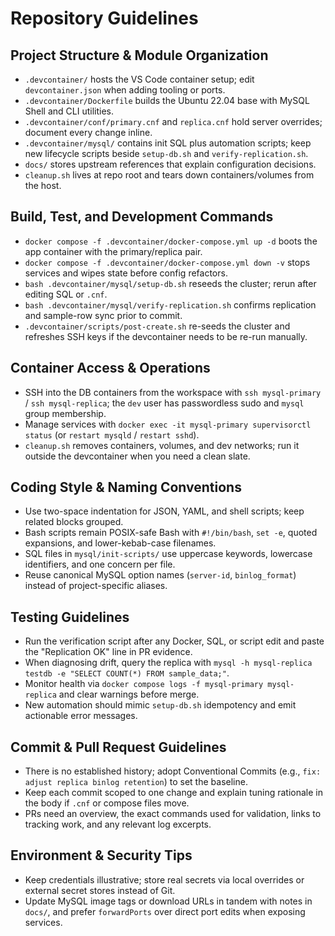 # Repository Guidelines

## Project Structure & Module Organization
- `.devcontainer/` hosts the VS Code container setup; edit `devcontainer.json` when adding tooling or ports.
- `.devcontainer/Dockerfile` builds the Ubuntu 22.04 base with MySQL Shell and CLI utilities.
- `.devcontainer/conf/primary.cnf` and `replica.cnf` hold server overrides; document every change inline.
- `.devcontainer/mysql/` contains init SQL plus automation scripts; keep new lifecycle scripts beside `setup-db.sh` and `verify-replication.sh`.
- `docs/` stores upstream references that explain configuration decisions.
- `cleanup.sh` lives at repo root and tears down containers/volumes from the host.

## Build, Test, and Development Commands
- `docker compose -f .devcontainer/docker-compose.yml up -d` boots the app container with the primary/replica pair.
- `docker compose -f .devcontainer/docker-compose.yml down -v` stops services and wipes state before config refactors.
- `bash .devcontainer/mysql/setup-db.sh` reseeds the cluster; rerun after editing SQL or `.cnf`.
- `bash .devcontainer/mysql/verify-replication.sh` confirms replication and sample-row sync prior to commit.
- `.devcontainer/scripts/post-create.sh` re-seeds the cluster and refreshes SSH keys if the devcontainer needs to be re-run manually.

## Container Access & Operations
- SSH into the DB containers from the workspace with `ssh mysql-primary` / `ssh mysql-replica`; the `dev` user has passwordless sudo and `mysql` group membership.
- Manage services with `docker exec -it mysql-primary supervisorctl status` (or `restart mysqld` / `restart sshd`).
- `cleanup.sh` removes containers, volumes, and dev networks; run it outside the devcontainer when you need a clean slate.

## Coding Style & Naming Conventions
- Use two-space indentation for JSON, YAML, and shell scripts; keep related blocks grouped.
- Bash scripts remain POSIX-safe Bash with `#!/bin/bash`, `set -e`, quoted expansions, and lower-kebab-case filenames.
- SQL files in `mysql/init-scripts/` use uppercase keywords, lowercase identifiers, and one concern per file.
- Reuse canonical MySQL option names (`server-id`, `binlog_format`) instead of project-specific aliases.

## Testing Guidelines
- Run the verification script after any Docker, SQL, or script edit and paste the "Replication OK" line in PR evidence.
- When diagnosing drift, query the replica with `mysql -h mysql-replica testdb -e "SELECT COUNT(*) FROM sample_data;"`.
- Monitor health via `docker compose logs -f mysql-primary mysql-replica` and clear warnings before merge.
- New automation should mimic `setup-db.sh` idempotency and emit actionable error messages.

## Commit & Pull Request Guidelines
- There is no established history; adopt Conventional Commits (e.g., `fix: adjust replica binlog retention`) to set the baseline.
- Keep each commit scoped to one change and explain tuning rationale in the body if `.cnf` or compose files move.
- PRs need an overview, the exact commands used for validation, links to tracking work, and any relevant log excerpts.

## Environment & Security Tips
- Keep credentials illustrative; store real secrets via local overrides or external secret stores instead of Git.
- Update MySQL image tags or download URLs in tandem with notes in `docs/`, and prefer `forwardPorts` over direct port edits when exposing services.
